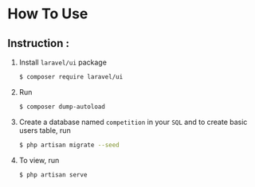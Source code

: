 # How To Use
## Instruction :
1. Install `laravel/ui` package

    ```sh
    $ composer require laravel/ui
    ```
2. Run
    ```sh
    $ composer dump-autoload
    ```
3. Create a database named `competition` in your `SQL` and to create basic users table, run
    ```sh
    $ php artisan migrate --seed
    ``` 
4. To view, run 
    ```sh
    $ php artisan serve
    ``` 
